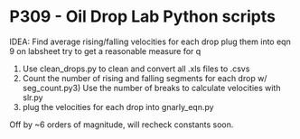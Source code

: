 # P309 - Oil Drop Lab Python scripts
IDEA:
Find average rising/falling velocities for each drop
plug them into eqn 9 on labsheet
try to get a reasonable measure for q

1) Use clean_drops.py to clean and convert all .xls files to .csvs
2) Count the number of rising and falling segments for each drop w/ seg_count.py3) Use the number of breaks to calculate  velocities with slr.py
4) plug the velocities for each drop into gnarly_eqn.py


Off by ~6 orders of magnitude, will recheck constants soon.
